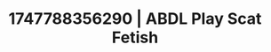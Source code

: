 ---
categories:
- Unspoken desires
- Erogenous zones
- Mormon wife
- Animation
- Sensual choreography
image: /assets/images/1747788356290.jpg
layout: post
seo:
  description: Featured content with high-quality Scat Fetish, ABDL Play. HD images
    available.
  keywords: Scat Fetish, ABDL Play
  og_image: /assets/images/1747788356290.jpg
  schema_type: VisualArtwork
tags:
- ABDL Play
- Scat Fetish
- '#1747788356290'
title: 1747788356290 | ABDL Play Scat Fetish
---